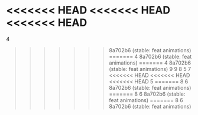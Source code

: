 <<<<<<< HEAD
<<<<<<< HEAD
<<<<<<< HEAD
=======
4
>>>>>>> 8a702b6 (stable: feat animations)
=======
4
>>>>>>> 8a702b6 (stable: feat animations)
=======
4
>>>>>>> 8a702b6 (stable: feat animations)
9
9
8
5
7
<<<<<<< HEAD
<<<<<<< HEAD
<<<<<<< HEAD
5
=======
8
6
>>>>>>> 8a702b6 (stable: feat animations)
=======
8
6
>>>>>>> 8a702b6 (stable: feat animations)
=======
8
6
>>>>>>> 8a702b6 (stable: feat animations)
